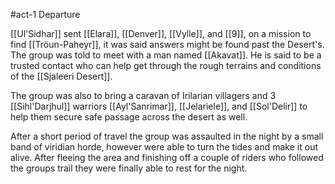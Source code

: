 #act-1
Departure

[[Ul'Sidhar]] sent [[Elara]], [[Denver]], [[Vylle]], and [[9]], on a mission to find [[Tröun-Paheyr]], it was said answers might be found past the Desert's. The group was told to meet with a man named [[Akavat]]. He is said to be a trusted contact who can help get through the rough terrains and conditions of the [[Sjaleeri Desert]].

The group was also to bring a caravan of Irilarian villagers and 3 [[Sihl'Darjhul]] warriors [[Ayl'Sanrimar]], [[Jelariele]], and [[Sol'Delir]] to help them secure safe passage across the desert as well. 

After a short period of travel the group was assaulted in the night by a small band of viridian horde, however were able to turn the tides and make it out alive. After fleeing the area and finishing off a couple of riders who followed the groups trail they were finally able to rest for the night.